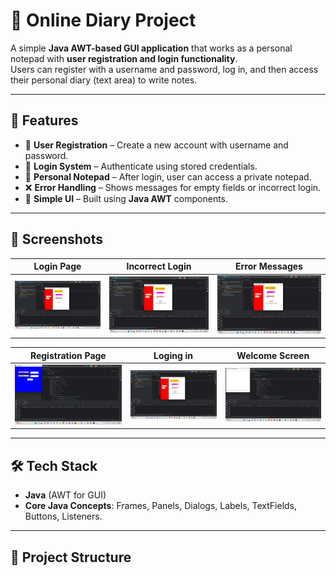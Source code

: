 # 📝 Online Diary Project

A simple **Java AWT-based GUI application** that works as a personal notepad with **user registration and login functionality**.  
Users can register with a username and password, log in, and then access their personal diary (text area) to write notes.

---

## 🚀 Features
- 🔐 **User Registration** – Create a new account with username and password.  
- 🔑 **Login System** – Authenticate using stored credentials.  
- 📝 **Personal Notepad** – After login, user can access a private notepad.  
- ❌ **Error Handling** – Shows messages for empty fields or incorrect login.  
- 🎨 **Simple UI** – Built using **Java AWT** components.  

---

## 📸 Screenshots  

| Login Page | Incorrect Login | Error Messages|
|------------|------------------|---------|
| ![Login](https://github.com/nagenDev/Notepad-with-login-interface/blob/main/images/Screenshot%20(543).png?raw=true) | ![Register](https://github.com/nagenDev/Notepad-with-login-interface/blob/main/images/Screenshot%20(544).png?raw=true) | ![Notepad](https://github.com/nagenDev/Notepad-with-login-interface/blob/main/images/Screenshot%20(545).png?raw=true) |

|   Registration Page| Loging in  | Welcome Screen |
|-----------------|----------------|----------------|
| ![Incorrect](https://github.com/nagenDev/Notepad-with-login-interface/blob/main/images/Screenshot%20(546).png?raw=true) | ![Error](https://github.com/nagenDev/Notepad-with-login-interface/blob/main/images/Screenshot%20(547).png?raw=true) | ![Welcome](https://github.com/nagenDev/Notepad-with-login-interface/blob/main/images/Screenshot%20(548).png?raw=true) |

---

## 🛠️ Tech Stack
- **Java** (AWT for GUI)
- **Core Java Concepts**: Frames, Panels, Dialogs, Labels, TextFields, Buttons, Listeners.

---

## 📂 Project Structure
